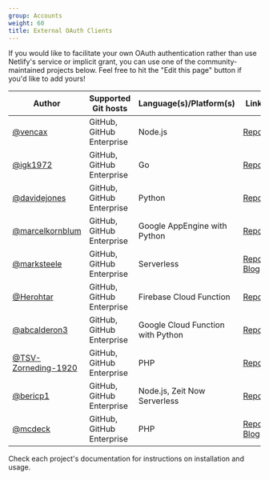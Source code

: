 ```yaml
---
group: Accounts
weight: 60
title: External OAuth Clients
---
```


If you would like to facilitate your own OAuth authentication rather than use Netlify's service or implicit grant, you can use one of the community-maintained projects below. Feel free to hit the "Edit this page" button if you'd like to add yours!

| Author                                                       | Supported Git hosts       | Language(s)/Platform(s)           | Link                                                                                                                                         |
| ------------------------------------------------------------ | ------------------------- | --------------------------------- | -------------------------------------------------------------------------------------------------------------------------------------------- |
| [@vencax](https://github.com/vencax)                         | GitHub, GitHub Enterprise | Node.js                           | [Repo](https://github.com/vencax/netlify-cms-github-oauth-provider)                                                                          |
| [@igk1972](https://github.com/igk1972)                       | GitHub, GitHub Enterprise | Go                                | [Repo](https://github.com/igk1972/netlify-cms-oauth-provider-go)                                                                             |
| [@davidejones](https://github.com/davidejones)               | GitHub, GitHub Enterprise | Python                            | [Repo](https://github.com/davidejones/netlify-cms-oauth-provider-python)                                                                     |
| [@marcelkornblum](https://github.com/marcelkornblum)         | GitHub, GitHub Enterprise | Google AppEngine with Python      | [Repo](https://github.com/signal-noise/netlify-cms-oauth-provider-python-appengine)                                                          |
| [@marksteele](https://github.com/marksteele)                 | GitHub, GitHub Enterprise | Serverless                        | [Repo](https://github.com/marksteele/netlify-serverless-oauth2-backend), [Blog](https://www.control-alt-del.org/blog/serverless-blog-howto/) |
| [@Herohtar](https://github.com/Herohtar)                     | GitHub, GitHub Enterprise | Firebase Cloud Function           | [Repo](https://github.com/Herohtar/netlify-cms-oauth-firebase)                                                                               |
| [@abcalderon3](https://github.com/abcalderon3)               | GitHub, GitHub Enterprise | Google Cloud Function with Python | [Repo](https://github.com/abcalderon3/netlify-cms-oauth-client-cloud-function)                                                               |
| [@TSV-Zorneding-1920](https://github.com/TSV-Zorneding-1920) | GitHub, GitHub Enterprise | PHP                               | [Repo](https://github.com/TSV-Zorneding-1920/netlify-cms-oauth-provider-php)                                                                 |
| [@bericp1](https://github.com/bericp1)                       | GitHub, GitHub Enterprise | Node.js, Zeit Now Serverless      | [Repo](https://github.com/bericp1/netlify-cms-oauth-provider-node)                                                                           |
| [@mcdeck](https://github.com/mcdeck)                         | GitHub, GitHub Enterprise | PHP                               | [Repo](https://github.com/mcdeck/netlify-cms-oauth-provider-php), [Blog](https://www.van-porten.de/blog/2021/01/netlify-auth-provider/)      |


Check each project's documentation for instructions on installation and usage.

